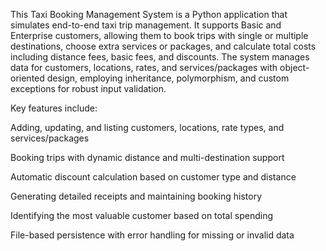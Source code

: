This Taxi Booking Management System is a Python application that simulates end-to-end taxi trip management. It supports Basic and Enterprise customers, allowing them to book trips with single or multiple destinations, choose extra services or packages, and calculate total costs including distance fees, basic fees, and discounts. The system manages data for customers, locations, rates, and services/packages with object-oriented design, employing inheritance, polymorphism, and custom exceptions for robust input validation.

Key features include:

Adding, updating, and listing customers, locations, rate types, and services/packages

Booking trips with dynamic distance and multi-destination support

Automatic discount calculation based on customer type and distance

Generating detailed receipts and maintaining booking history

Identifying the most valuable customer based on total spending

File-based persistence with error handling for missing or invalid data
